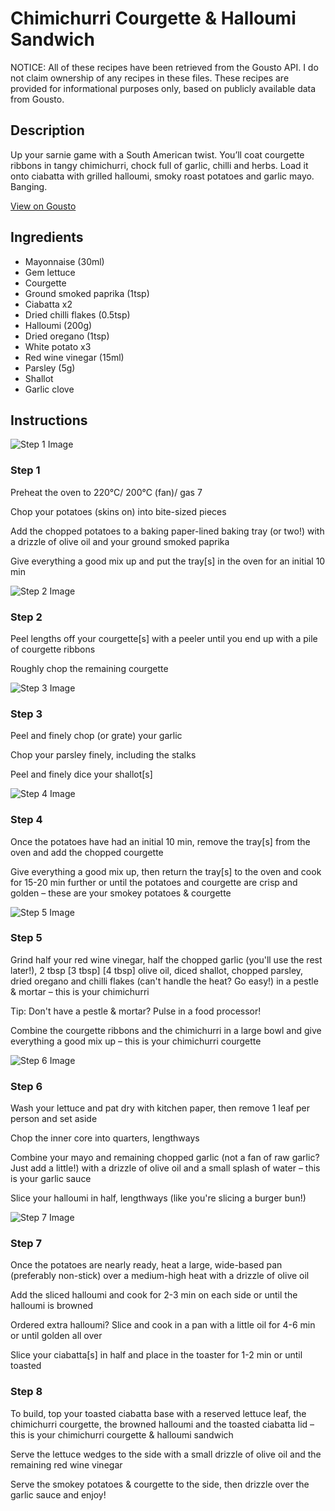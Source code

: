 # Chimichurri Courgette & Halloumi Sandwich

NOTICE: All of these recipes have been retrieved from the Gousto API. I do not claim ownership of any recipes in these files. These recipes are provided for informational purposes only, based on publicly available data from Gousto.

## Description

Up your sarnie game with a South American twist. You’ll coat courgette ribbons in tangy chimichurri, chock full of garlic, chilli and herbs. Load it onto ciabatta with grilled halloumi, smoky roast potatoes and garlic mayo. Banging.

[View on Gousto](https://www.gousto.co.uk/recipes/cookbook/chimichurri-courgette-halloumi-sandwich-with-smoky-potatoes)

## Ingredients

- Mayonnaise (30ml)
- Gem lettuce
- Courgette
- Ground smoked paprika (1tsp)
- Ciabatta x2
- Dried chilli flakes (0.5tsp)
- Halloumi (200g)
- Dried oregano (1tsp)
- White potato x3
- Red wine vinegar (15ml)
- Parsley (5g)
- Shallot
- Garlic clove

## Instructions

![Step 1 Image](https://production-media.gousto.co.uk/cms/recipe-step-image/step-1-1682590660400-x200.jpg)

### Step 1

Preheat the oven to 220°C/ 200°C (fan)/ gas 7

Chop your potatoes (skins on) into bite-sized pieces

Add the chopped potatoes to a baking paper-lined baking tray (or two!) with a drizzle of olive oil and your ground smoked paprika

Give everything a good mix up and put the tray[s] in the oven for an initial 10 min

![Step 2 Image](https://production-media.gousto.co.uk/cms/recipe-step-image/step-2-1682590663890-x200.jpg)

### Step 2

Peel lengths off your courgette[s] with a peeler until you end up with a pile of courgette ribbons

Roughly chop the remaining courgette

![Step 3 Image](https://production-media.gousto.co.uk/cms/recipe-step-image/step-3-1682590667359-x200.jpg)

### Step 3

Peel and finely chop (or grate) your garlic

Chop your parsley finely, including the stalks

Peel and finely dice your shallot[s]

![Step 4 Image](https://production-media.gousto.co.uk/cms/recipe-step-image/step-4-1682590670862-x200.jpg)

### Step 4

Once the potatoes have had an initial 10 min, remove the tray[s] from the oven and add the chopped courgette

Give everything a good mix up, then return the tray[s] to the oven and cook for 15-20 min further or until the potatoes and courgette are crisp and golden – these are your smokey potatoes & courgette

![Step 5 Image](https://production-media.gousto.co.uk/cms/recipe-step-image/step-5-1682590675477-x200.jpg)

### Step 5

Grind half your red wine vinegar, half the chopped garlic (you'll use the rest later!), 2 tbsp <span class="text-purple">[3 tbsp]</span> <span class="text-danger">[4 tbsp]</span> olive oil, diced shallot, chopped parsley, dried oregano and chilli flakes (can't handle the heat? Go easy!) in a pestle & mortar – this is your chimichurri

Tip: Don't have a pestle & mortar? Pulse in a food processor!

Combine the courgette ribbons and the chimichurri in a large bowl and give everything a good mix up – this is your chimichurri courgette

![Step 6 Image](https://production-media.gousto.co.uk/cms/recipe-step-image/step-6-1682590678663-x200.jpg)

### Step 6

Wash your lettuce and pat dry with kitchen paper, then remove 1 leaf per person and set aside

Chop the inner core into quarters, lengthways

Combine your mayo and remaining chopped garlic (not a fan of raw garlic? Just add a little!) with a drizzle of olive oil and a small splash of water – this is your garlic sauce

Slice your halloumi in half, lengthways (like you're slicing a burger bun!)

![Step 7 Image](https://production-media.gousto.co.uk/cms/recipe-step-image/step-7-1682590682194-x200.jpg)

### Step 7

Once the potatoes are nearly ready, heat a large, wide-based pan (preferably non-stick) over a medium-high heat with a drizzle of olive oil

Add the sliced halloumi and cook for 2-3 min on each side or until the halloumi is browned

<span class="text-danger">Ordered extra halloumi? Slice and cook in a pan with a little oil for 4-6 min or until golden all over</span>

Slice your ciabatta[s] in half and place in the toaster for 1-2 min or until toasted

### Step 8

To build, top your toasted ciabatta base with a reserved lettuce leaf, the chimichurri courgette, the browned halloumi and the toasted ciabatta lid – this is your chimichurri courgette & halloumi sandwich

Serve the lettuce wedges to the side with a small drizzle of olive oil and the remaining red wine vinegar

Serve the smokey potatoes & courgette to the side, then drizzle over the garlic sauce and enjoy!

